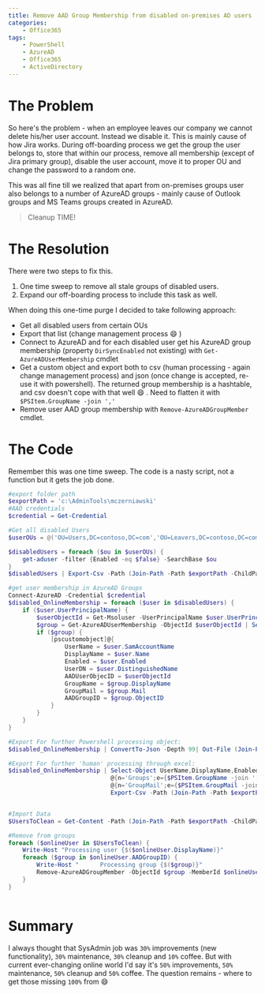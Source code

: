 ```yaml
---
title: Remove AAD Group Membership from disabled on-premises AD users
categories:
    - Office365
tags:
    - PowerShell
    - AzureAD
    - Office365
    - ActiveDirectory
---
```


# The Problem

So here's the problem - when an employee leaves our company we cannot delete his/her user account. Instead we disable it. This is mainly cause of how Jira works. During off-boarding process we get the group the user belongs to, store that within our process, remove all membership (except of Jira primary group), disable the user account, move it to proper OU and change the password to a random one.

This was all fine till we realized that apart from on-premises groups user also belongs to a number of AzureAD groups - mainly cause of Outlook groups and MS Teams groups created in AzureAD. 

> Cleanup TIME!

# The Resolution

There were two steps to fix this. 
1. One time sweep to remove all stale groups of disabled users.
2. Expand our off-boarding process to include this task as well.

When doing this one-time purge I decided to take following approach:

- Get all disabled users from certain OUs
- Export that list (change management process :smile: )
- Connect to AzureAD and for each disabled user get his AzureAD group membership (property `DirSyncEnabled` not existing) with `Get-AzureADUserMembership` cmdlet
- Get a custom object and export both to csv (human processing - again change management process) and json (once change is accepted, re-use it with powershell). The returned group membership is a hashtable, and csv doesn't cope with that well :smile: . Need to flatten it with `$PSItem.GroupName -join ','`
- Remove user AAD group membership with `Remove-AzureADGroupMember` cmdlet.

# The Code

Remember this was one time sweep. The code is a nasty script, not a function but it gets the job done.

```powershell
#export folder path
$exportPath = 'c:\AdminTools\mczerniawski'
#AAD credentials
$credential = Get-Credential

#Get all disabled Users
$userOUs = @('OU=Users,DC=contoso,DC=com','OU=Leavers,DC=contoso,DC=com')

$disabledUsers = foreach ($ou in $userOUs) {
    get-aduser -filter {Enabled -eq $false} -SearchBase $ou
} 
$disabledUsers | Export-Csv -Path (Join-Path -Path $exportPath -ChildPath 'disabled_users.csv') -NoTypeInformation

#get user membership in AzureAD Groups
Connect-AzureAD -Credential $credential
$disabled_OnlineMembership = foreach ($user in $disabledUsers) {
    if ($user.UserPrincipalName) {
        $userObjectId = Get-Msoluser -UserPrincipalName $user.UserPrincipalName | Select-Object -ExpandProperty ObjectId
        $group = Get-AzureADUserMembership -ObjectId $userObjectId | Select-Object * | Where-Object {-not ($PSItem.DirSyncEnabled)}
        if ($group) {
            [pscustomobject]@{
                UserName = $user.SamAccountName
                DisplayName = $user.Name
                Enabled = $user.Enabled
                UserDN = $user.DistinguishedName
                AADUserObjecID = $userObjectId
                GroupName = $group.DisplayName
                GroupMail = $group.Mail
                AADGroupID = $group.ObjectID
            }
        }
    }
}

#Export For further Powershell processing object:
$disabled_OnlineMembership | ConvertTo-Json -Depth 99| Out-File (Join-Path -Path $exportPath -ChildPath 'disabled_onlineMembership.json')

#Export For further 'human' processing through excel:
$disabled_OnlineMembership | Select-Object UserName,DisplayName,Enabled,UserDN,AADUserObjectID,
                             @{n='Groups';e={$PSItem.GroupName -join ','}},
                             @{n='GroupMail';e={$PSItem.GroupMail -join ','}} |
                             Export-Csv -Path (Join-Path -Path $exportPath -ChildPath 'disabled_onlineMembership.csv') -NoTypeInformation 


#Import Data
$UsersToClean = Get-Content -Path (Join-Path -Path $exportPath -ChildPath 'disabled_onlineMembership.json') -RAW | ConvertFrom-Json 

#Remove from groups
foreach ($onlineUser in $UsersToClean) {
    Write-Host "Processing user {$($onlineUser.DisplayName)}"
    foreach ($group in $onlineUser.AADGroupID) {
        Write-Host "      Processing group {$($group)}"
        Remove-AzureADGroupMember -ObjectId $group -MemberId $onlineUser.AADUserObjectID
    }
}
   
```

# Summary

I always thought that SysAdmin job was `30%` improvements (new functionality), `30%` maintenance, `30%` cleanup and `10%` coffee. But with current ever-changing online world I'd say it's `50%` improvements, `50%` maintenance, `50%` cleanup and `50%` coffee. The question remains - where to get those missing `100%` from :smile:
